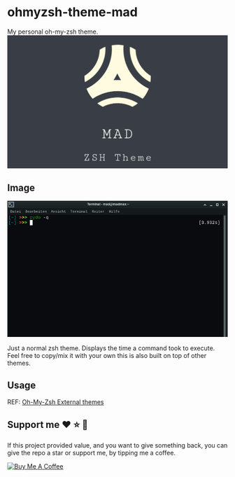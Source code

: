 # ohmyzsh-theme-mad
My personal oh-my-zsh theme.
![logo](https://raw.githubusercontent.com//MartinWie/ohmyzsh-theme-mad/master/logo.png)

## Image
![mad](https://raw.githubusercontent.com//MartinWie/ohmyzsh-theme-mad/master/mad.png)

Just a normal zsh theme.
Displays the time a command took to execute. Feel free to copy/mix it with your own this is also built on top of other themes.

## Usage
REF: [Oh-My-Zsh External themes](https://github.com/ohmyzsh/ohmyzsh/wiki/External-themes)

## Support me :heart: :star: :money_with_wings:
If this project provided value, and you want to give something back, you can give the repo a star or support me, by tipping me a coffee.

<a href="https://buymeacoffee.com/MartinWie" target="_blank"><img src="https://cdn.buymeacoffee.com/buttons/v2/default-blue.png" alt="Buy Me A Coffee" width="170"></a>

